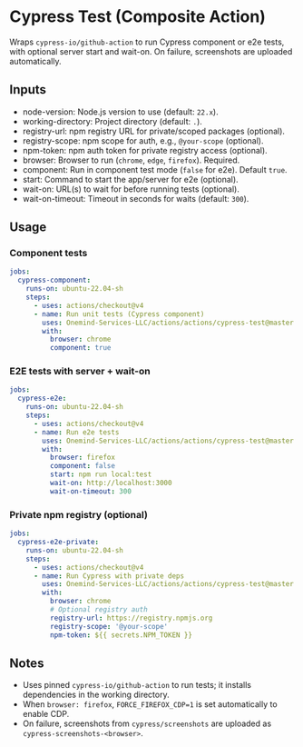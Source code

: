 # Cypress Test (Composite Action)

Wraps `cypress-io/github-action` to run Cypress component or e2e tests, with optional server start and wait-on. On failure, screenshots are uploaded automatically.

## Inputs

- node-version: Node.js version to use (default: `22.x`).
- working-directory: Project directory (default: `.`).
- registry-url: npm registry URL for private/scoped packages (optional).
- registry-scope: npm scope for auth, e.g., `@your-scope` (optional).
- npm-token: npm auth token for private registry access (optional).
- browser: Browser to run (`chrome`, `edge`, `firefox`). Required.
- component: Run in component test mode (`false` for e2e). Default `true`.
- start: Command to start the app/server for e2e (optional).
- wait-on: URL(s) to wait for before running tests (optional).
- wait-on-timeout: Timeout in seconds for waits (default: `300`).

## Usage

### Component tests

```yaml
jobs:
  cypress-component:
    runs-on: ubuntu-22.04-sh
    steps:
      - uses: actions/checkout@v4
      - name: Run unit tests (Cypress component)
        uses: Onemind-Services-LLC/actions/actions/cypress-test@master
        with:
          browser: chrome
          component: true
```

### E2E tests with server + wait-on

```yaml
jobs:
  cypress-e2e:
    runs-on: ubuntu-22.04-sh
    steps:
      - uses: actions/checkout@v4
      - name: Run e2e tests
        uses: Onemind-Services-LLC/actions/actions/cypress-test@master
        with:
          browser: firefox
          component: false
          start: npm run local:test
          wait-on: http://localhost:3000
          wait-on-timeout: 300
```

### Private npm registry (optional)

```yaml
jobs:
  cypress-e2e-private:
    runs-on: ubuntu-22.04-sh
    steps:
      - uses: actions/checkout@v4
      - name: Run Cypress with private deps
        uses: Onemind-Services-LLC/actions/actions/cypress-test@master
        with:
          browser: chrome
          # Optional registry auth
          registry-url: https://registry.npmjs.org
          registry-scope: '@your-scope'
          npm-token: ${{ secrets.NPM_TOKEN }}
```

## Notes

- Uses pinned `cypress-io/github-action` to run tests; it installs dependencies in the working directory.
- When `browser: firefox`, `FORCE_FIREFOX_CDP=1` is set automatically to enable CDP.
- On failure, screenshots from `cypress/screenshots` are uploaded as `cypress-screenshots-<browser>`.
